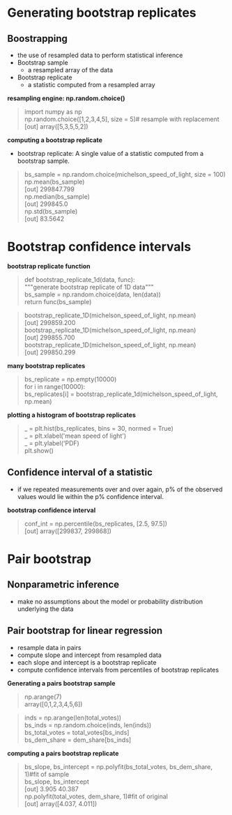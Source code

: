 # Generating bootstrap replicates
## Boostrapping
- the use of resampled data to perform statistical inference
- Bootstrap sample
  - a resampled array of the data
- Bootstrap replicate
  - a statistic computed from a resampled array

__resampling engine: np.random.choice()__
> import numpy as np  
> np.random.choice([1,2,3,4,5], size = 5)# resample with replacement  
> [out] array([5,3,5,5,2])

__computing a bootstrap replicate__
- bootstrap replicate: A single value of a statistic computed from a bootstrap sample.
  
> bs_sample = np.random.choice(michelson_speed_of_light, size = 100)  
> np.mean(bs_sample)  
> [out] 299847.799  
> np.median(bs_sample)  
> [out] 299845.0  
> np.std(bs_sample)  
> [out] 83.5642

# Bootstrap confidence intervals
__bootstrap replicate function__
> def bootstrap_replicate_1d(data, func):  
> """generate bootstrap replicate of 1D data"""  
> bs_sample = np.random.choice(data, len(data))  
> return func(bs_sample)  

> bootstrap_replicate_1D(michelson_speed_of_light, np.mean)  
> [out] 299859.200  
> bootstrap_replicate_1D(michelson_speed_of_light, np.mean)  
> [out] 299855.700  
> bootstrap_replicate_1D(michelson_speed_of_light, np.mean)  
> [out] 299850.299

__many bootstrap replicates__
> bs_replicate = np.empty(10000)  
> for i in range(10000):  
> bs_replicates[i] = bootstrap_replicate_1d(michelson_speed_of_light, np.mean)  

__plotting a histogram of bootstrap replicates__
> _ = plt.hist(bs_replicates, bins = 30, normed = True)  
> _ = plt.xlabel('mean speed of light')  
> _ = plt.ylabel('PDF)  
> plt.show()

## Confidence interval of a statistic
- if we repeated measurements over and over again, p% of the observed values would lie within the p% confidence interval.

__bootstrap confidence interval__
> conf_int = np.percentile(bs_replicates, [2.5, 97.5])  
> [out] array([299837, 299868])

# Pair bootstrap
## Nonparametric inference
- make no assumptions about the model or probability distribution underlying the data

## Pair bootstrap for linear regression
- resample data in pairs
- compute slope and intercept from resampled data
- each slope and intercept is a bootstrap replicate
- compute confidence intervals from percentiles of bootstrap replicates

__Generating a pairs bootstrap sample__
> np.arange(7)  
> array([0,1,2,3,4,5,6])  

> inds = np.arange(len(total_votes))  
> bs_inds = np.random.choice(inds, len(inds))  
> bs_total_votes = total_votes[bs_inds]  
> bs_dem_share = dem_share[bs_inds]

__computing a pairs bootstrap replicate__
> bs_slope, bs_intercept = np.polyfit(bs_total_votes, bs_dem_share, 1)#fit of sample  
> bs_slope, bs_intercept  
> [out] 3.905 40.387  
> np.polyfit(total_votes, dem_share, 1)#fit of original  
> [out] array([4.037, 4.011])

